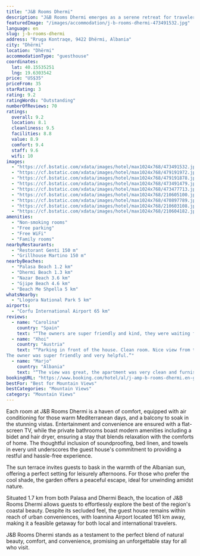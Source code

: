 ```yaml
---
title: "J&B Rooms Dhermi"
description: "J&B Rooms Dhermi emerges as a serene retreat for travelers seeking both tranquility and convenience in the heart of Dhërmi, merely a stone's throw away from the pristine Palasa Beach."
featuredImage: "/images/accommodation/j-b-rooms-dhermi-473491532.jpg"
language: en
slug: j-b-rooms-dhermi
address: "Rruga Kontraqe, 9422 Dhërmi, Albania"
city: "Dhërmi"
location: "Dhërmi"
accommodationType: "guesthouse"
coordinates:
  lat: 40.15535251
  lng: 19.6303542
price: "US$35"
priceFrom: 35
starRating: 3
rating: 9.2
ratingWords: "Outstanding"
numberOfReviews: 70
ratings:
  overall: 9.2
  location: 8.1
  cleanliness: 9.5
  facilities: 8.8
  value: 8.9
  comfort: 9.4
  staff: 9.6
  wifi: 10
images:
  - "https://cf.bstatic.com/xdata/images/hotel/max1024x768/473491532.jpg?k=bd75314e76b6f5515c30e1ebc31d5084adf5f12e63b67b7be22c74801d59d44d&o=&hp=1"
  - "https://cf.bstatic.com/xdata/images/hotel/max1024x768/479191972.jpg?k=5594c021ec2af2fd76e41bfc3a20db07efb275730c596b5a03f9119beb97ab74&o=&hp=1"
  - "https://cf.bstatic.com/xdata/images/hotel/max1024x768/479191878.jpg?k=79a985495c25d3505e1c86831f5d138ba0c5114562ab4eaaa00e17c7196790d8&o=&hp=1"
  - "https://cf.bstatic.com/xdata/images/hotel/max1024x768/473491479.jpg?k=74ea8ad786cab0d54f712f2220750f89220a1d454bc74f91cac601293ed86234&o=&hp=1"
  - "https://cf.bstatic.com/xdata/images/hotel/max1024x768/473477713.jpg?k=8660262c1743b03c01d206d6630b8b3ed684c6e80046ba6d1c6be27abc303cb1&o=&hp=1"
  - "https://cf.bstatic.com/xdata/images/hotel/max1024x768/210605100.jpg?k=56ca18c62ae797004ef156d1ba7f359ad61906df13e5a4bc33b5b61b59b0eeb1&o=&hp=1"
  - "https://cf.bstatic.com/xdata/images/hotel/max1024x768/470897789.jpg?k=882ccacf8a8e77c1fe7830e220f3d28a1ff2faba76ef762006c8ad2121ee64b9&o=&hp=1"
  - "https://cf.bstatic.com/xdata/images/hotel/max1024x768/210603108.jpg?k=1a7d35ac6cc55e966c3eb76803421ac7a59e3290204de6c16eed7354e9bff25c&o=&hp=1"
  - "https://cf.bstatic.com/xdata/images/hotel/max1024x768/210604182.jpg?k=4cd91449755a77561e2d31df867934ed79eee2fe76cca3af85a7304eeb2e5cab&o=&hp=1"
amenities:
  - "Non-smoking rooms"
  - "Free parking"
  - "Free WiFi"
  - "Family rooms"
nearbyRestaurants:
  - "Restorant Genti 150 m"
  - "Grillhouse Martino 150 m"
nearbyBeaches:
  - "Palasa Beach 1.2 km"
  - "Dhermi Beach 1.3 km"
  - "Nazar Beach 3.6 km"
  - "Gjipe Beach 4.6 km"
  - "Beach Me Shpella 5 km"
whatsNearby:
  - "Llogora National Park 5 km"
airports:
  - "Corfu International Airport 65 km"
reviews:
  - name: "Carolina"
    country: "Spain"
    text: "“The owners are super friendly and kind, they were waiting for us when we arrived, easy check-in, you can pay by euro or lekkes, everything was very clean, new and organized. The bathroom is large and spacious. The location by car to the center and...”"
  - name: "Xhoi"
    country: "Austria"
    text: "“Parking in front of the house. Clean room. Nice view from the balcony. 5min drive to the beach. 5 min walk from many restaurants: pizzeria,bakery,supermarket,creperia
The owner was super friendly and very helpful.”"
  - name: "Marjo"
    country: "Albania"
    text: "“The view was great, the apartment was very clean and furnished very quiet , and the host was friendly and polite. Excellent”"
bookingURL: "https://www.booking.com/hotel/al/j-amp-b-rooms-dhermi.en-gb.html?aid=8035640"
bestFor: "Best for Mountain Views"
bestCategories: "Mountain Views"
category: "Mountain Views"
---
```


Each room at J&B Rooms Dhermi is a haven of comfort, equipped with air conditioning for those warm Mediterranean days, and a balcony to soak in the stunning vistas. Entertainment and convenience are ensured with a flat-screen TV, while the private bathrooms boast modern amenities including a bidet and hair dryer, ensuring a stay that blends relaxation with the comforts of home. The thoughtful inclusion of soundproofing, bed linen, and towels in every unit underscores the guest house's commitment to providing a restful and hassle-free experience.

The sun terrace invites guests to bask in the warmth of the Albanian sun, offering a perfect setting for leisurely afternoons. For those who prefer the cool shade, the garden offers a peaceful escape, ideal for unwinding amidst nature.

Situated 1.7 km from both Palasa and Dhermi Beach, the location of J&B Rooms Dhermi allows guests to effortlessly explore the best of the region's coastal beauty. Despite its secluded feel, the guest house remains within reach of urban conveniences, with Ioannina Airport located 161 km away, making it a feasible getaway for both local and international travelers.

J&B Rooms Dhermi stands as a testament to the perfect blend of natural beauty, comfort, and convenience, promising an unforgettable stay for all who visit.